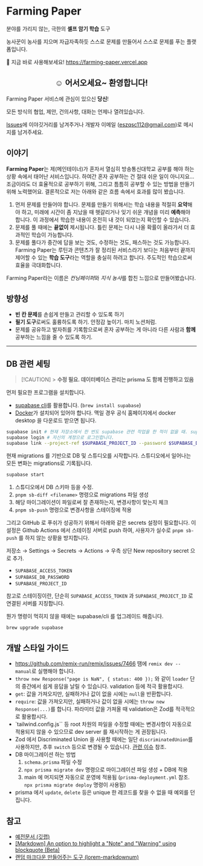 # Farming Paper

분야를 가리지 않는, 극한의 **셀프 암기 학습** 도구

농사꾼이 농사를 지으며 자급자족하듯 스스로 문제를 만들어서 스스로 문제를 푸는 플랫폼입니다.

🚀 지금 바로 사용해보세요! <https://farming-paper.vercel.app>

<h2 align="center">
☺️ 어서오세요~ 환영합니다!
</h2>

Farming Paper 서비스에 관심이 있으신 **당신**!

모든 방식의 협업, 제안, 건의사항, 대화는 언제나 열려있습니다.

[Issues](https://github.com/farming-paper/farming-paper/issues)에 이야깃거리를 남겨주거나 개발자 이메일 (<eszqsc112@gmail.com>)로 메시지를 남겨주세요.

## 이야기

**Farming Paper**는 제(메인테이너)가 혼자서 열심히 방송통신대학교 공부를 해야 하는 상황 속에서 태어난 서비스입니다. 하여간 혼자 공부하는 건 절대 쉬운 일이 아니지요... 조금이라도 더 효율적으로 공부하기 위해, 그리고 틈틈히 공부할 수 있는 방법을 만들기 위해 노력했어요. 결론적으로 저는 아래와 같은 흐름 속에서 효과를 많이 봤습니다.

1. 먼저 문제를 만들어야 합니다. 문제를 만들기 위해서는 학습 내용을 적절히 **요약**해야 하고, 미래에 시간이 좀 지났을 때 헷갈리거나 잊기 쉬운 개념을 미리 **예측**해야 합니다. 이 과정에서 학습한 내용이 온전히 내 것이 되었는지 확인할 수 있습니다.
2. 문제를 풀 때에는 **끝없이** 제시됩니다. 틀린 문제는 다시 나올 확률이 올라가서 더 효과적인 학습이 가능합니다.
3. 문제를 풀다가 중간에 답을 보는 것도, 수정하는 것도, 패스하는 것도 가능합니다. Farming Paper는 루틴과 콘텐츠가 잘 정리된 서비스라기 보다는 처음부터 끝까지 제어할 수 있는 **학습 도구**라는 역할을 충실히 하려고 합니다. 주도적인 학습으로써 효율을 극대화합니다.

Farming Paper라는 이름은 *컨닝페이퍼*와 *지식 농사*를 합친 느낌으로 만들어봤습니다.

## 방향성

- **빈 칸 문제**를 손쉽게 만들고 관리할 수 있도록 하기
- **필기 도구**로써도 훌륭하도록 하기. 안정감 높이기. 마치 노션처럼.
- 문제를 공유하고 발자취를 기록함으로써 혼자 공부하는 게 아니라 다른 사람과 **함께** 공부하는 느낌을 줄 수 있도록 하기.

---

## DB 관련 세팅

> [!CAUTION] > **수정 필요. 데이터베이스 관리는 prisma 도 함께 진행하고 있음**

먼저 필요한 프로그램을 설치합니다.

- [supabase cli](https://supabase.com/docs/guides/cli)를 활용합니다. (`brew install supabase`)
- [Docker](https://www.docker.com/)가 설치되어 있어야 합니다. 맥일 경우 공식 홈페이지에서 docker desktop 을 다운로드 받으면 됩니다.

```bash
supabase init # 현재 저장소에서 한 번도 supabase 관련 작업을 한 적이 없을 때. supabse 폴더 생성됨.
supabase login # 자신의 계정으로 로그인합니다.
supabase link --project-ref $SUPABASE_PROJECT_ID --password $SUPABASE_DB_PASSWORD # .env 파일에서 불러옵니다.
```

현재 migrations 를 기반으로 DB 및 스튜디오를 시작합니다. 스튜디오에서 일어나는 모든 변화는 migrations로 기록됩니다.

```bash
supabase start
```

1. 스튜디오에서 DB 스키마 등을 수정.
2. `pnpm sb-diff <filename>` 명령으로 migrations 파일 생성
3. 해당 마이그레이션이 파일로써 잘 존재하는지, 변경사항이 맞는지 체크
4. `pnpm sb-push` 명령으로 변경사항을 스테이징에 적용

그리고 GitHub 로 푸쉬가 성공하기 위해서 아래와 같은 secrets 설정이 필요합니다. 이 설정은 Github Actions 에서 스테이징 서버로 push 하여, 사용자가 실수로 `pnpm sb-push` 를 하지 않는 상황을 방지합니다.

저장소 → Settings → Secrets → Actions → 우측 상단 New repository secret 으로 추가.

- `SUPABASE_ACCESS_TOKEN`
- `SUPABASE_DB_PASSWORD`
- `SUPABASE_PROJECT_ID`

참고로 스테이징이란, 단순히 `SUPABASE_ACCESS_TOKEN` 과 `SUPABASE_PROJECT_ID` 로 연결된 서버를 지칭합니다.

뭔가 명령이 먹히지 않을 때에는 supabase/cli 를 업그레이드 해줍니다.

```sh
brew upgrade supabase
```

## 개발 스타일 가이드

- <https://github.com/remix-run/remix/issues/7466> 땜에 `remix dev --manual`로 실행해야 합니다.
- `throw new Response("page is NaN", { status: 400 });` 와 같이 `loader` 단의 중간에서 쉽게 응답을 날릴 수 있습니다. validation 등에 적극 활용합시다.
- `get`: 값을 가져오지만, 실패하거나 값이 없을 시에는 `null`을 반환합니다.
- `require`: 값을 가져오지만, 실패하거나 값이 없을 시에는 `throw new Response(...)`를 합니다. 파라미터 값을 가져올 때 validation은 Zod를 적극적으로 활용합시다.
- `tailwind.config.js`` 등 root 차원의 파일을 수정할 때에는 변경사항이 자동으로 적용되지 않을 수 있으므로 dev server 를 재시작하는 게 권장됩니다.
- Zod 에서 Discriminated Union 을 사용할 때에는 일단 `discriminatedUnion`를 사용하지만, 추후 `switch` 등으로 변경될 수 있습니다. [관련 이슈](https://github.com/colinhacks/zod/issues/2106) 참조.
- DB 마이그레이션 하는 방법
  1. `schema.prisma` 파일 수정
  2. `npx prisma migrate dev` 명령으로 마이그레이션 파일 생성 + DB에 적용
  3. main 에 머지되면 자동으로 운영에 적용됨 (`prisma-deployment.yml` 참조. `npx prisma migrate deploy` 명령이 사용됨)
- prisma 에서 `update`, `delete` 등은 unique 한 레코드를 찾을 수 없을 때 예외를 던집니다.

## 참고

- [예전문서 (깃랩)](https://gitlab.com/EzKorry/kestion/-/wikis/home)
- [[Markdown] An option to highlight a "Note" and "Warning" using blockquote (Beta)](https://github.com/orgs/community/discussions/16925)
- [랜덤 마크다운 만들어주는 도구 (lorem-markdownum)](https://jaspervdj.be/lorem-markdownum/)
